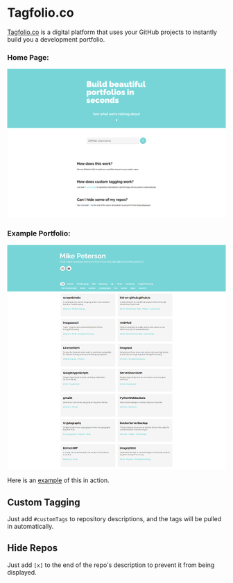 # Tagfolio.co
[Tagfolio.co](http://tagfolio.co) is a digital platform that uses your GitHub projects to instantly build you a development portfolio.


### Home Page:
![Home Page](https://raw.githubusercontent.com/tagfolio-co/tagfolio.co/master/homePage.png)

### Example Portfolio:
![Example Portfolio](https://raw.githubusercontent.com/tagfolio-co/tagfolio.co/master/portfolio.png)


Here is an [example](http://tagfolio.co/?kid-on-github) of this in action.


## Custom Tagging

Just add ```#customTags``` to repository descriptions, and the tags will be pulled in automatically.

## Hide Repos
Just add ```[x]``` to the end of the repo's description to prevent it from being displayed.

